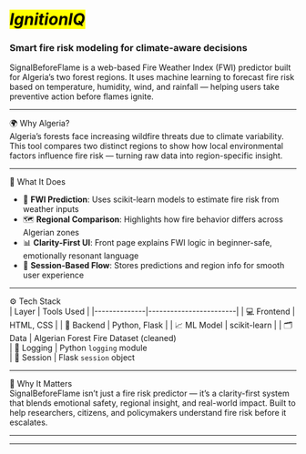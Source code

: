 <h1><mark><i>IgnitionIQ</i></mark></h1>
<h3>Smart fire risk modeling for climate-aware decisions</h3>

SignalBeforeFlame is a web-based Fire Weather Index (FWI) predictor built for Algeria’s two forest regions. It uses machine learning to forecast fire risk based on temperature, humidity, wind, and rainfall — helping users take preventive action before flames ignite.

---

🌍 Why Algeria?  
Algeria’s forests face increasing wildfire threats due to climate variability. This tool compares two distinct regions to show how local environmental factors influence fire risk — turning raw data into region-specific insight.

---

🧠 What It Does  
- 🔎 **FWI Prediction**: Uses scikit-learn models to estimate fire risk from weather inputs  
- 🗺️ **Regional Comparison**: Highlights how fire behavior differs across Algerian zones  
- 📊 **Clarity-First UI**: Front page explains FWI logic in beginner-safe, emotionally resonant language  
- 🧠 **Session-Based Flow**: Stores predictions and region info for smooth user experience

---

⚙️ Tech Stack  
| Layer        | Tools Used            |
|--------------|------------------------|
| 💻 Frontend   | HTML, CSS              |
| 🧠 Backend    | Python, Flask          |
| 📈 ML Model   | scikit-learn           |
| 🗂️ Data       | Algerian Forest Fire Dataset (cleaned)  
| 🧾 Logging    | Python `logging` module  
| 🔐 Session    | Flask `session` object  

---

🚀 Why It Matters  
SignalBeforeFlame isn’t just a fire risk predictor — it’s a clarity-first system that blends emotional safety, regional insight, and real-world impact. Built to help researchers, citizens, and policymakers understand fire risk before it escalates.

---



---


